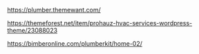<!-- Drill  -->
https://plumber.themewant.com/

<!-- ProHauz -->
https://themeforest.net/item/prohauz-hvac-services-wordpress-theme/23088023

https://bimberonline.com/plumberkit/home-02/